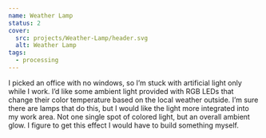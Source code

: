 ```yaml
---
name: Weather Lamp
status: 2
cover: 
  src: projects/Weather-Lamp/header.svg
  alt: Weather Lamp
tags:
  - processing
---
```


I picked an office with no windows, so I’m stuck with artificial light only while I work. I’d like some ambient light provided with RGB LEDs that change their color temperature based on the local weather outside. I’m sure there are lamps that do this, but I would like the light more integrated into my work area. Not one single spot of colored light, but an overall ambient glow. I figure to get this effect I would have to build something myself.
